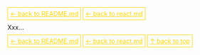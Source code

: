 <a href='../../README.md' id='top' style='border: 1px solid gold; padding: 5px; color: gold'>← back to README.md</a>
<a href='../reactjs.md' id='top' style='border: 1px solid gold; padding: 5px; color: gold'>← back to react.md</a>

Xxx...

<a href='../README.md' style='border: 1px solid gold; padding: 5px; color: gold'>← back to README.md</a>
<a href='../reactjs.md' id='top' style='border: 1px solid gold; padding: 5px; color: gold'>← back to react.md</a>
<a href='#top' style='border: 1px solid gold; padding: 5px; color: gold'>↑ back to top</a>
